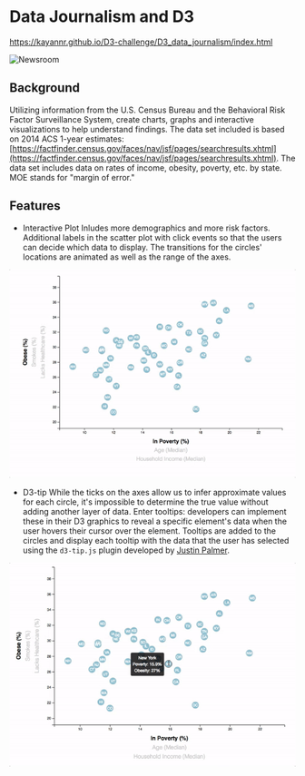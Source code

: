 # Data Journalism and D3
 https://kayannr.github.io/D3-challenge/D3_data_journalism/index.html
 
 
 ![Newsroom](https://media.giphy.com/media/v2xIous7mnEYg/giphy.gif)
 
 
## Background

Utilizing information from the U.S. Census Bureau and the Behavioral Risk Factor Surveillance System, create charts, graphs and interactive visualizations to help understand findings. The data set included is based on 2014 ACS 1-year estimates: [https://factfinder.census.gov/faces/nav/jsf/pages/searchresults.xhtml](https://factfinder.census.gov/faces/nav/jsf/pages/searchresults.xhtml). The data set includes data on rates of income, obesity, poverty, etc. by state. MOE stands for "margin of error."

## Features 
* Interactive Plot 
Inludes more demographics and more risk factors. Additional labels in the scatter plot with click events so that the users can decide which data to display. The transitions for the  circles' locations are animated as well as the range of the axes. 

![4-scatter](D3_data_journalism/assets/images/7-animated-scatter.gif)

* D3-tip
While the ticks on the axes allow us to infer approximate values for each circle, it's impossible to determine the true value without adding another layer of data. Enter tooltips: developers can implement these in their D3 graphics to reveal a specific element's data when the user hovers their cursor over the element. Tooltips are added to the circles and display each tooltip with the data that the user has selected using the `d3-tip.js` plugin developed by [Justin Palmer](https://github.com/Caged). 


 ![4-scatter](D3_data_journalism/assets/images/8-tooltip.gif)
